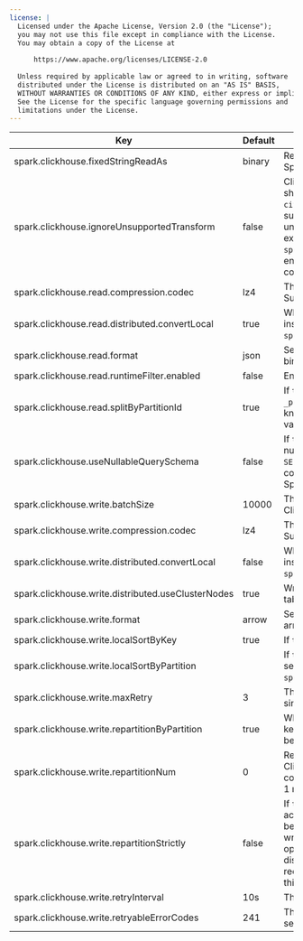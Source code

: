 ```yaml
---
license: |
  Licensed under the Apache License, Version 2.0 (the "License");
  you may not use this file except in compliance with the License.
  You may obtain a copy of the License at
  
      https://www.apache.org/licenses/LICENSE-2.0
  
  Unless required by applicable law or agreed to in writing, software
  distributed under the License is distributed on an "AS IS" BASIS,
  WITHOUT WARRANTIES OR CONDITIONS OF ANY KIND, either express or implied.
  See the License for the specific language governing permissions and
  limitations under the License.
---
```


<!--begin-include-->
|Key | Default | Description | Since
|--- | ------- | ----------- | -----
spark.clickhouse.fixedStringReadAs|binary|Read ClickHouse FixedString type as the specified Spark data type. Supported types: binary, string|0.8.0
spark.clickhouse.ignoreUnsupportedTransform|false|ClickHouse supports using complex expressions as sharding keys or partition values, e.g. `cityHash64(col_1, col_2)`, and those can not be supported by Spark now. If `true`, ignore the unsupported expressions, otherwise fail fast w/ an exception. Note, when `spark.clickhouse.write.distributed.convertLocal` is enabled, ignore unsupported sharding keys may corrupt the data.|0.4.0
spark.clickhouse.read.compression.codec|lz4|The codec used to decompress data for reading. Supported codecs: none, lz4.|0.5.0
spark.clickhouse.read.distributed.convertLocal|true|When reading Distributed table, read local table instead of itself. If `true`, ignore `spark.clickhouse.read.distributed.useClusterNodes`.|0.1.0
spark.clickhouse.read.format|json|Serialize format for reading. Supported formats: json, binary|0.6.0
spark.clickhouse.read.runtimeFilter.enabled|false|Enable runtime filter for reading.|0.8.0
spark.clickhouse.read.splitByPartitionId|true|If `true`, construct input partition filter by virtual column `_partition_id`, instead of partition value. There are known bugs to assemble SQL predication by partition value. This feature requires ClickHouse Server v21.6+|0.4.0
spark.clickhouse.useNullableQuerySchema|false|If `true`, mark all the fields of the query schema as nullable when executing `CREATE/REPLACE TABLE ... AS SELECT ...` on creating the table. Note, this configuration requires SPARK-43390(available in Spark 3.5), w/o this patch, it always acts as `true`.|0.8.0
spark.clickhouse.write.batchSize|10000|The number of records per batch on writing to ClickHouse.|0.1.0
spark.clickhouse.write.compression.codec|lz4|The codec used to compress data for writing. Supported codecs: none, lz4.|0.3.0
spark.clickhouse.write.distributed.convertLocal|false|When writing Distributed table, write local table instead of itself. If `true`, ignore `spark.clickhouse.write.distributed.useClusterNodes`.|0.1.0
spark.clickhouse.write.distributed.useClusterNodes|true|Write to all nodes of cluster when writing Distributed table.|0.1.0
spark.clickhouse.write.format|arrow|Serialize format for writing. Supported formats: json, arrow|0.4.0
spark.clickhouse.write.localSortByKey|true|If `true`, do local sort by sort keys before writing.|0.3.0
spark.clickhouse.write.localSortByPartition|<value of spark.clickhouse.write.repartitionByPartition>|If `true`, do local sort by partition before writing. If not set, it equals to `spark.clickhouse.write.repartitionByPartition`.|0.3.0
spark.clickhouse.write.maxRetry|3|The maximum number of write we will retry for a single batch write failed with retryable codes.|0.1.0
spark.clickhouse.write.repartitionByPartition|true|Whether to repartition data by ClickHouse partition keys to meet the distributions of ClickHouse table before writing.|0.3.0
spark.clickhouse.write.repartitionNum|0|Repartition data to meet the distributions of ClickHouse table is required before writing, use this conf to specific the repartition number, value less than 1 mean no requirement.|0.1.0
spark.clickhouse.write.repartitionStrictly|false|If `true`, Spark will strictly distribute incoming records across partitions to satisfy the required distribution before passing the records to the data source table on write. Otherwise, Spark may apply certain optimizations to speed up the query but break the distribution requirement. Note, this configuration requires SPARK-37523(available in Spark 3.4), w/o this patch, it always acts as `true`.|0.3.0
spark.clickhouse.write.retryInterval|10s|The interval in seconds between write retry.|0.1.0
spark.clickhouse.write.retryableErrorCodes|241|The retryable error codes returned by ClickHouse server when write failing.|0.1.0
<!--end-include-->
